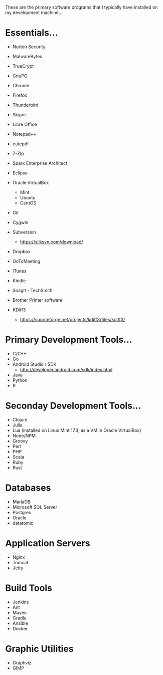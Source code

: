 These are the primary software programs that I typically have installed on my development machine...

# Essentials...
* Norton Security 
* MalwareBytes
* TrueCrypt
* GnuPG

* Chrome
* Firefox
* Thunderbird
* Skype

* Libre Office
* Notepad++

* cutepdf 
* 7-ZIp

* Sparx Enterprise Architect
* Eclipse 
* Oracle VirtualBox
	* Mint
	* Ubuntu
	* CentOS
	
* Git
* Cygwin
* Subversion
	* https://sliksvn.com/download/ 

* Dropbox
* GoToMeeting
* iTunes
* Kindle

* SnagIt - TechSmith
* Brother Printer software 
	
* KDiff3 
	* https://sourceforge.net/projects/kdiff3/files/kdiff3/

	
# Primary Development Tools...
* C/C++
* Go 
* Android Studio / SDK
	* http://developer.android.com/sdk/index.html
* Java 
* Python
* R

# Seconday Development Tools...
* Clojure
* Julia
* Lua (installed on Linux Mint 17.3, as a VM in Oracle VirtualBox)
* Node/NPM
* Groovy
* Perl
* PHP 
* Scala
* Ruby
* Rust 

# Databases
* MariaDB  
* Microsoft SQL Server  
* Postgres  
* Oracle  
* datatomic   

# Application Servers
* Nginx
* Tomcat
* Jetty

# Build Tools
* Jenkins
* Ant
* Maven
* Gradle
* Ansible
* Docker

# Graphic Utilities
* Graphviz
* GIMP
